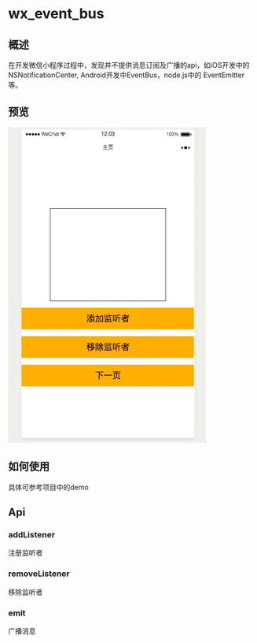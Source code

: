 # wx_event_bus
## 概述
在开发微信小程序过程中，发现并不提供消息订阅及广播的api，如iOS开发中的NSNotificationCenter, Android开发中EventBus，node.js中的 EventEmitter等。
## 预览
<img src="https://github.com/WJustin/wx_event_bus/blob/master/event.gif"/>

## 如何使用
具体可参考项目中的demo
## Api
### addListener
注册监听者
### removeListener
移除监听者
### emit
广播消息
